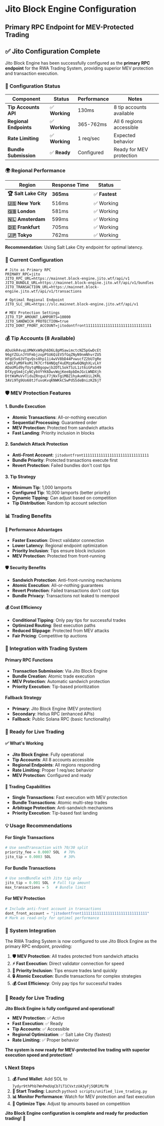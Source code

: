 # Jito Block Engine Configuration
## Primary RPC Endpoint for MEV-Protected Trading

## ✅ **Jito Configuration Complete**

Jito Block Engine has been successfully configured as the **primary RPC endpoint** for the RWA Trading System, providing superior MEV protection and transaction execution.

### 🚀 **Configuration Status**

| Component | Status | Performance | Notes |
|-----------|--------|-------------|-------|
| **Tip Accounts API** | ✅ **Working** | 130ms | 8 tip accounts available |
| **Regional Endpoints** | ✅ **Working** | 365-762ms | All 6 regions accessible |
| **Rate Limiting** | ✅ **Working** | 1 req/sec | Expected behavior |
| **Bundle Submission** | ✅ **Ready** | Configured | Ready for MEV protection |

### 🌍 **Regional Performance**

| Region | Response Time | Status |
|--------|---------------|--------|
| **🏆 Salt Lake City** | **365ms** | ✅ **Fastest** |
| **🇺🇸 New York** | 516ms | ✅ Working |
| **🇬🇧 London** | 581ms | ✅ Working |
| **🇳🇱 Amsterdam** | 599ms | ✅ Working |
| **🇩🇪 Frankfurt** | 705ms | ✅ Working |
| **🇯🇵 Tokyo** | 762ms | ✅ Working |

**Recommendation**: Using Salt Lake City endpoint for optimal latency.

### 🔧 **Current Configuration**

```env
# Jito as Primary RPC
PRIMARY_RPC=jito
JITO_RPC_URL=https://mainnet.block-engine.jito.wtf/api/v1
JITO_BUNDLE_URL=https://mainnet.block-engine.jito.wtf/api/v1/bundles
JITO_TRANSACTION_URL=https://mainnet.block-engine.jito.wtf/api/v1/transactions

# Optimal Regional Endpoint
JITO_SLC_URL=https://slc.mainnet.block-engine.jito.wtf/api/v1

# MEV Protection Settings
JITO_TIP_AMOUNT_LAMPORTS=10000
JITO_SANDWICH_PROTECTION=true
JITO_DONT_FRONT_ACCOUNT=jitodontfront111111111111111111111111111111
```

### 💰 **Tip Accounts (8 Available)**

```
ADuUkR4vqLUMWXxW9gh6D6L8pMSawimctcNZ5pGwDcEt
96gYZGLnJYVFmbjzopPSU6QiEV5fGqZNyN9nmNhvrZU5
HFqU5x63VTqvQss8hp11i4wVV8bD44PvwucfZ2bU7gRe
Cw8CFyM9FkoMi7K7Crf6HNQqf4uEMzpKw6QNghXLvLkY
ADaUMid9yfUytqMBgopwjb2DTLSokTSzL1zt6iGPaS49
DfXygSm4jCyNCybVYYK6DwvWqjKee8pbDmJGcLWNDXjh
DttWaMuVvTiduZRnguLF7jNxTgiMBZ1hyAumKUiL2KRL
3AVi9Tg9Uo68tJfuvoKvqKNWKkC5wPdSSdeBnizKZ6jT
```

### 🛡️ **MEV Protection Features**

#### **1. Bundle Execution**
- **Atomic Transactions**: All-or-nothing execution
- **Sequential Processing**: Guaranteed order
- **MEV Protection**: Protected from sandwich attacks
- **Fast Landing**: Priority inclusion in blocks

#### **2. Sandwich Attack Protection**
- **Anti-Front Account**: `jitodontfront111111111111111111111111111111`
- **Bundle Priority**: Protected transactions execute first
- **Revert Protection**: Failed bundles don't cost tips

#### **3. Tip Strategy**
- **Minimum Tip**: 1,000 lamports
- **Configured Tip**: 10,000 lamports (better priority)
- **Dynamic Tipping**: Can adjust based on competition
- **Tip Distribution**: Random tip account selection

### 📊 **Trading Benefits**

#### **🚀 Performance Advantages**
- **Faster Execution**: Direct validator connection
- **Lower Latency**: Regional endpoint optimization
- **Priority Inclusion**: Tips ensure block inclusion
- **MEV Protection**: Protected from front-running

#### **🛡️ Security Benefits**
- **Sandwich Protection**: Anti-front-running mechanisms
- **Atomic Execution**: All-or-nothing guarantees
- **Revert Protection**: Failed transactions don't cost tips
- **Bundle Privacy**: Transactions not leaked to mempool

#### **💰 Cost Efficiency**
- **Conditional Tipping**: Only pay tips for successful trades
- **Optimized Routing**: Best execution paths
- **Reduced Slippage**: Protected from MEV attacks
- **Fair Pricing**: Competitive tip auctions

### 🔄 **Integration with Trading System**

#### **Primary RPC Functions**
- **Transaction Submission**: Via Jito Block Engine
- **Bundle Creation**: Atomic trade execution
- **MEV Protection**: Automatic sandwich protection
- **Priority Execution**: Tip-based prioritization

#### **Fallback Strategy**
- **Primary**: Jito Block Engine (MEV protection)
- **Secondary**: Helius RPC (enhanced APIs)
- **Fallback**: Public Solana RPC (basic functionality)

### 🎯 **Ready for Live Trading**

#### **✅ What's Working**
- **Jito Block Engine**: Fully operational
- **Tip Accounts**: All 8 accounts accessible
- **Regional Endpoints**: All regions responding
- **Rate Limiting**: Proper 1 req/sec behavior
- **MEV Protection**: Configured and ready

#### **🚀 Trading Capabilities**
- **Single Transactions**: Fast execution with MEV protection
- **Bundle Transactions**: Atomic multi-step trades
- **Arbitrage Protection**: Anti-sandwich mechanisms
- **Priority Execution**: Tip-based fast landing

### 💡 **Usage Recommendations**

#### **For Single Transactions**
```python
# Use sendTransaction with 70/30 split
priority_fee = 0.0007 SOL  # 70%
jito_tip = 0.0003 SOL      # 30%
```

#### **For Bundle Transactions**
```python
# Use sendBundle with Jito tip only
jito_tip = 0.001 SOL  # Full tip amount
max_transactions = 5   # Bundle limit
```

#### **For MEV Protection**
```python
# Include anti-front account in transactions
dont_front_account = "jitodontfront111111111111111111111111111111"
# Mark as read-only for optimal performance
```

### 🔧 **System Integration**

The RWA Trading System is now configured to use Jito Block Engine as the primary RPC endpoint, providing:

1. **🛡️ MEV Protection**: All trades protected from sandwich attacks
2. **⚡ Fast Execution**: Direct validator connection for speed
3. **🎯 Priority Inclusion**: Tips ensure trades land quickly
4. **🔒 Atomic Execution**: Bundle transactions for complex strategies
5. **💰 Cost Efficiency**: Only pay tips for successful trades

### 🎉 **Ready for Live Trading**

**Jito Block Engine is fully configured and operational!**

- **MEV Protection**: ✅ Active
- **Fast Execution**: ✅ Ready
- **Tip Accounts**: ✅ Accessible
- **Regional Optimization**: ✅ Salt Lake City (fastest)
- **Rate Limiting**: ✅ Proper behavior

**The system is now ready for MEV-protected live trading with superior execution speed and protection!**

### 📞 **Next Steps**

1. **💰 Fund Wallet**: Add SOL to `7ydyr9thPhb7WnPmdUqCb7iT1CVxtzUA3yFj5QR1MifN`
2. **🚀 Start Trading**: Launch `python3 scripts/unified_live_trading.py`
3. **📊 Monitor Performance**: Watch for MEV protection and fast execution
4. **🔧 Optimize Tips**: Adjust tip amounts based on competition

**Jito Block Engine configuration is complete and ready for production trading!** 🎉
